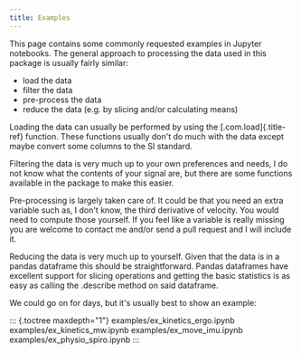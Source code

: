 ```yaml
---
title: Examples
---
```


This page contains some commonly requested examples in Jupyter
notebooks. The general approach to processing the data used in this
package is usually fairly similar:

-   load the data
-   filter the data
-   pre-process the data
-   reduce the data (e.g. by slicing and/or calculating means)

Loading the data can usually be performed by using the
[.com.load]{.title-ref} function. These functions usually don\'t do much
with the data except maybe convert some columns to the SI standard.

Filtering the data is very much up to your own preferences and needs, I
do not know what the contents of your signal are, but there are some
functions available in the package to make this easier.

Pre-processing is largely taken care of. It could be that you need an
extra variable such as, I don\'t know, the third derivative of velocity.
You would need to compute those yourself. If you feel like a variable is
really missing you are welcome to contact me and/or send a pull request
and I will include it.

Reducing the data is very much up to yourself. Given that the data is in
a pandas dataframe this should be straightforward. Pandas dataframes
have excellent support for slicing operations and getting the basic
statistics is as easy as calling the .describe method on said dataframe.

We could go on for days, but it\'s usually best to show an example:

::: {.toctree maxdepth="1"}
examples/ex_kinetics_ergo.ipynb examples/ex_kinetics_mw.ipynb
examples/ex_move_imu.ipynb examples/ex_physio_spiro.ipynb
:::
